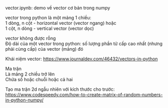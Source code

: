 vector.ipynb: demo về vector cơ bản trong numpy  

vector trong python là một mảng 1 chiều:  
 1 dòng, n cột - horizontal vector (vector ngang) hoặc  
 1 cột, n dòng - vertical vector (vector dọc)

vector không được rỗng  
Độ dài của một vector trong python: số lượng phần tử cấp cao nhất (nhưng phải cùng cấp) của vector (mảng) đó

Khái niệm vector: 
https://www.journaldev.com/46432/vectors-in-python

Ma trận  
 Là mảng 2 chiều trở lên  
 Chứa số hoặc chuỗi hoặc cả hai

Tạo ma trận 2d ngẫu nhiên với kích thước cho trước:  
https://www.codespeedy.com/how-to-create-matrix-of-random-numbers-in-python-numpy/